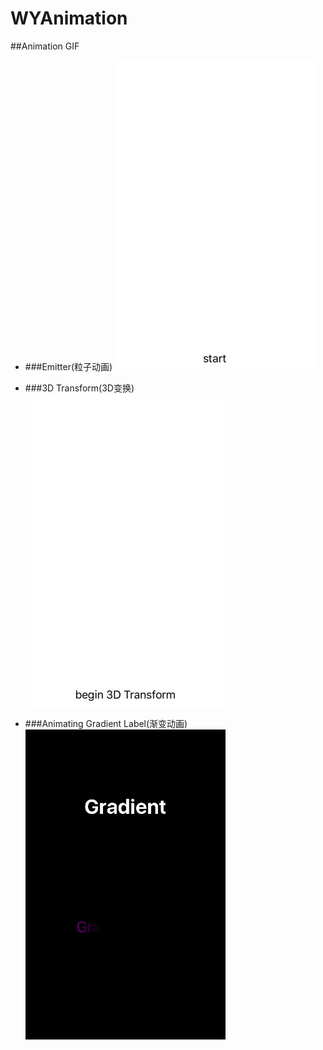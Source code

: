 # WYAnimation

##Animation GIF

* ###Emitter(粒子动画)
![Emitter gif](GIF/Emitter.gif)

* ###3D Transform(3D变换)
![3DTransform gif](GIF/3DTransform.gif)

* ###Animating Gradient Label(渐变动画)
![AnimatingGradientLabel gif](GIF/AnimatingGradient.gif)